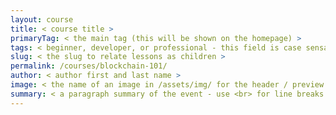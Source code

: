 ```yaml
---
layout: course
title: < course title >
primaryTag: < the main tag (this will be shown on the homepage) >
tags: < beginner, developer, or professional - this field is case sensative! >
slug: < the slug to relate lessons as children >
permalink: /courses/blockchain-101/
author: < author first and last name >
image: < the name of an image in /assets/img/ for the header / preview >
summary: < a paragraph summary of the event - use <br> for line breaks >
---
```


<!-- Example header content: 
---
layout: course
title: Blockchain 101
tags: beginner
slug: blockchain101
permalink: /courses/blockchain-101/
author: Jeremy Cogan
image: BC101-01-1024x475.png
summary: Bitcoin, cryptocurrency, and blockchain are all technologies that are increasingly in the public eye. This trend began just over a decade ago with a conceptual paper by Satoshi Nakamoto, an unidentified person (or group of people) who sought to develop a process that would prevent a repeat of the 2008-2009 global economic catastrophe. Since then, blockchain technology has emerged as an important technological implementation for individuals, governments and corporations alike. <br>The goal of this course is to familiarize students with the unique characteristics of the blockchain and its many iterations and applications, from Bitcoin to smart contracts, decentralized networks, and consensus mechanisms.
---
-->

<!-- Don't put anything in here - course home pages have pre-defined formatting. -->